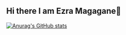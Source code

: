 ## Hi there I am Ezra Magagane👋
[![Anurag's GitHub stats](https://github-readme-stats.vercel.app/api?username=kingezra02&show_icons=true)](https://github.com/kingezra02/github-readme-stats)
<!--
**KingEzra02/kingezra02** is a ✨ _special_ ✨ repository because its `README.md` (this file) appears on your GitHub profile.

Here are some ideas to get you started:

- 🔭 I’m currently working on ...
- 🌱 I’m currently learning ...
- 👯 I’m looking to collaborate on ...
- 🤔 I’m looking for help with ...
- 💬 Ask me about ...
- 📫 How to reach me: ...
- 😄 Pronouns: ...
- ⚡ Fun fact: ...
-->
